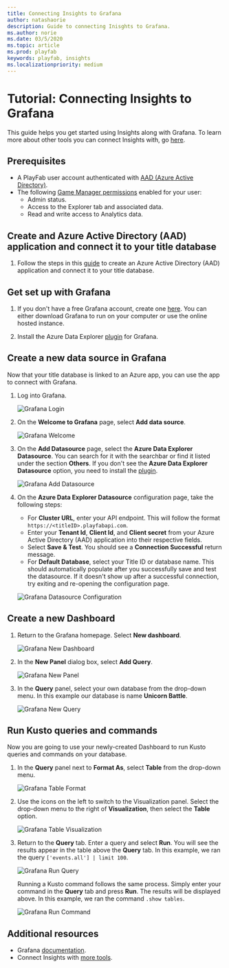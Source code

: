 ```yaml
---
title: Connecting Insights to Grafana
author: natashaorie
description: Guide to connecting Inisghts to Grafana.
ms.author: norie
ms.date: 03/5/2020    
ms.topic: article
ms.prod: playfab
keywords: playfab, insights
ms.localizationpriority: medium
---
```


# Tutorial: Connecting Insights to Grafana

[comment]: < Replace links with relative links once placement of article is determined. >

This guide helps you get started using Insights along with Grafana. To learn more about other tools you can connect Insights with, go [here](insights-connectivity.md).

## Prerequisites
* A PlayFab user account authenticated with [AAD (Azure Active Directory)](https://docs.microsoft.com/gaming/playfab/features/authentication/aad-authentication/).
* The following [Game Manager permissions](https://docs.microsoft.com/gaming/playfab/features/config/gamemanager/playfab-user-roles#assigning-roles) enabled for your user:
    *  Admin status.
    *  Access to the Explorer tab and associated data.
    *  Read and write access to Analytics data.

## Create and Azure Active Directory (AAD) application and connect it to your title database

1. Follow the steps in this [guide](create-AAD-app-for-insights.md) to create an Azure Active Directory (AAD) application and connect it to your title database.

## Get set up with Grafana
1. If you don't have a free Grafana account, create one [here](https://grafana.com/login). You can either download Grafana to run on your computer or use the online hosted instance. 

2. Install the Azure Data Explorer [plugin](https://grafana.com/grafana/plugins/grafana-azure-data-explorer-datasource) for Grafana.

## Create a new data source in Grafana
Now that your title database is linked to an Azure app, you can use the app to connect with Grafana.

1. Log into Grafana.

   ![Grafana Login](media/grafana-login.png)

2. On the **Welcome to Grafana** page, select **Add data source**. 

   ![Grafana Welcome](media/grafana-welcome.png)

2. On the **Add Datasource** page, select the **Azure Data Explorer Datasource**. You can search for it with the searchbar or find it listed under the section **Others**. If you don't see the **Azure Data Explorer Datasource** option, you need to install the [plugin](https://grafana.com/grafana/plugins/grafana-azure-data-explorer-datasource).

   ![Grafana Add Datasource](media/grafana-add-datasource.png)

3. On the **Azure Data Explorer Datasource** configuration page, take the following steps:
   *  For **Cluster URL**, enter your API endpoint. This will follow the format `https://<titleID>.playfabapi.com`.
   *  Enter your **Tenant Id**, **Client Id**, and **Client secret** from your Azure Active Directory (AAD) application into their respective fields. 
   *  Select **Save & Test**. You should see a **Connection Successful** return message.
   *  For **Default Database**, select your Title ID or database name. This should automatically populate after you successfully save and test the datasource. If it doesn't show up after a successful connection, try exiting and re-opening the configuration page. 

   ![Grafana Datasource Configuration](media/grafana-datasource-configuration.png)

## Create a new Dashboard

1. Return to the Grafana homepage. Select **New dashboard**.

   ![Grafana New Dashboard](media/grafana-new-dashboard.png)

2. In the **New Panel** dialog box, select **Add Query**.

   ![Grafana New Panel](media/grafana-new-panel.png)

3. In the **Query** panel, select your own database from the drop-down menu. In this example our database is name **Unicorn Battle**.
   
   ![Grafana New Query](media/grafana-new-query.png)

## Run Kusto queries and commands

Now you are going to use your newly-created Dashboard to run Kusto queries and commands on your database. 

1. In the **Query** panel next to **Format As**, select **Table** from the drop-down menu.

   ![Grafana Table Format](media/grafana-table-format.png)

2. Use the icons on the left to switch to the Visualization panel. Select the drop-down menu to the right of **Visualization**, then select the **Table** option.

   ![Grafana Table Visualization](media/grafana-table-visualization.png)

3. Return to the **Query** tab. Enter a query and select **Run**. You will see the results appear in the table above the **Query** tab. In this example, we ran the query `['events.all'] | limit 100`.

   ![Grafana Run Query](media/grafana-run-query.png)

   Running a Kusto command follows the same process. Simply enter your command in the **Query** tab and press **Run**. The results will be displayed above. In this example, we ran the command `.show tables`. 

   ![Grafana Run Command](media/grafana-run-command.png)

## Additional resources

* Grafana [documentation](https://grafana.com/docs/grafana/latest/).
* Connect Insights with [more tools](insights-connectivity.md).